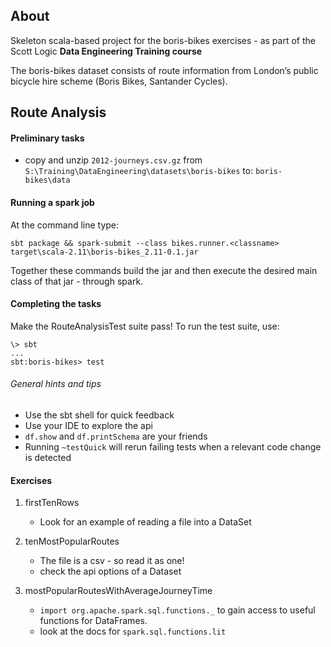 About
----------
Skeleton scala-based project for the boris-bikes exercises - as part of
the Scott Logic **Data Engineering Training course**

The boris-bikes dataset consists of route information from
London’s public bicycle hire scheme (Boris Bikes, Santander Cycles).

Route Analysis
--------------

#### Preliminary tasks
- copy and unzip `2012-journeys.csv.gz` from
`S:\Training\DataEngineering\datasets\boris-bikes` to: `boris-bikes\data`


#### Running a spark job
At the command line type:

    sbt package && spark-submit --class bikes.runner.<classname> target\scala-2.11\boris-bikes_2.11-0.1.jar

Together these commands build the jar and then execute the desired main
 class of that jar - through spark.

#### Completing the tasks

Make the RouteAnalysisTest suite pass!
To run the test suite, use:

```
\> sbt
...
sbt:boris-bikes> test
```

###### General hints and tips

- Use the sbt shell for quick feedback
- Use your IDE to explore the api
- `df.show` and `df.printSchema` are your friends
- Running `~testQuick` will rerun failing tests when a relevant code change
 is detected


#### Exercises


1. firstTenRows
    - Look for an example of reading a file into a DataSet

2. tenMostPopularRoutes
    - The file is a csv - so read it as one!
    - check the api options of a Dataset

3. mostPopularRoutesWithAverageJourneyTime
    - `import org.apache.spark.sql.functions._` to gain access to useful
    functions for DataFrames.
    - look at the docs for `spark.sql.functions.lit`
